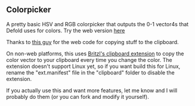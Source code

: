 
## Colorpicker

A pretty basic HSV and RGB colorpicker that outputs the 0-1 vector4s that Defold uses for colors. Try the web version [here](https://www.defold.com/community/projects/94298/)

Thanks to [this guy](http://blog.programster.org/html5-copy-to-clipboard) for the web code for copying stuff to the clipboard.

On non-web platforms, this uses [Britzl's clipboard extension](https://www.defold.com/community/projects/83154/) to copy the color vector to your clipboard every time you change the color. The extension doesn't support Linux yet, so if you want build this for Linux, rename the "ext.manifest" file in the "clipboard" folder to disable the extension.

If you actually use this and want more features, let me know and I will probably do them (or you can fork and modify it yourself).
